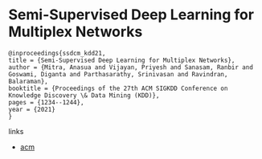 # Semi-Supervised Deep Learning for Multiplex Networks

```
@inproceedings{ssdcm_kdd21,
title = {Semi-Supervised Deep Learning for Multiplex Networks},
author = {Mitra, Anasua and Vijayan, Priyesh and Sanasam, Ranbir and Goswami, Diganta and Parthasarathy, Srinivasan and Ravindran, Balaraman},
booktitle = {Proceedings of the 27th ACM SIGKDD Conference on Knowledge Discovery \& Data Mining (KDD)},
pages = {1234--1244},
year = {2021}
}
```

links
- [acm](https://dl.acm.org/doi/10.1145/3447548.3467443)
